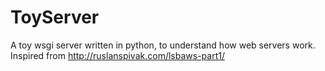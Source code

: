 # ToyServer
A toy wsgi server written in python, to understand how web servers work. Inspired from http://ruslanspivak.com/lsbaws-part1/
